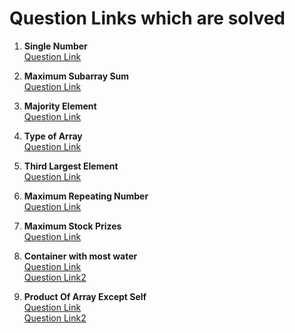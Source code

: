 # Question Links which are solved 

1. <b> Single Number </b><br> 
[Question Link](https://leetcode.com/problems/single-number/description/)<br>

2. <b> Maximum Subarray Sum </b> <br>
[Question Link](https://leetcode.com/problems/maximum-subarray/description/)<br>

3. <b> Majority Element </b> <br>
[Question Link](https://leetcode.com/problems/majority-element/description/) <br>

4. <b> Type of Array </b> <br>
[Question Link](https://www.geeksforgeeks.org/problems/type-of-array4605/1) <br>

5. <b> Third Largest Element </b> <br>
[Question Link](https://www.geeksforgeeks.org/problems/third-largest-element/1) <br>

6. <b> Maximum Repeating Number </b> <br>
[Question Link](https://www.geeksforgeeks.org/problems/maximum-repeating-number4858/1) <br>

7. <b> Maximum Stock Prizes </b> <br>
[Question Link](https://leetcode.com/problems/best-time-to-buy-and-sell-stock/description/) <br>

8. <b> Container with most water </b> <br>
[Question Link](https://www.geeksforgeeks.org/problems/container-with-most-water0535/1?itm_source=geeksforgeeks&itm_medium=article&itm_campaign=practice_card) <br>
[Question Link2](https://leetcode.com/problems/container-with-most-water/description/) <br>

9. <b> Product Of Array Except Self </b> <br>
[Question Link](https://www.geeksforgeeks.org/problems/product-array-puzzle4525/1?itm_source=geeksforgeeks&itm_medium=article&itm_campaign=practice_card) <br>
[Question Link2](https://leetcode.com/problems/product-of-array-except-self/description/) <br>


